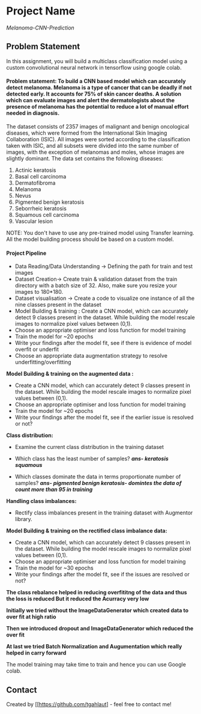 # Project Name
 *Melanoma-CNN-Prediction*


## Problem Statement
In this assignment, you will build a multiclass classification model using a custom convolutional neural network in tensorflow using google colab.


#### Problem statement: To build a CNN based model which can accurately detect melanoma. Melanoma is a type of cancer that can be deadly if not detected early. It accounts for 75% of skin cancer deaths. A solution which can evaluate images and alert the dermatologists about the presence of melanoma has the potential to reduce a lot of manual effort needed in diagnosis.


The dataset consists of 2357 images of malignant and benign oncological diseases, which were formed from the International Skin Imaging Collaboration (ISIC). All images were sorted according to the classification taken with ISIC, and all subsets were divided into the same number of images, with the exception of melanomas and moles, whose images are slightly dominant.
The data set contains the following diseases:

1. Actinic keratosis
2. Basal cell carcinoma
3. Dermatofibroma
4. Melanoma
5. Nevus
6. Pigmented benign keratosis
7. Seborrheic keratosis
8. Squamous cell carcinoma
9. Vascular lesion
 

NOTE: You don't have to use any pre-trained model using Transfer learning. All the model building process should be based on a custom model.

 

#### Project Pipeline
- Data Reading/Data Understanding → Defining the path for train and test images 
- Dataset Creation→ Create train & validation dataset from the train directory with a batch size of 32. Also, make sure you resize your images to 180*180.
- Dataset visualisation → Create a code to visualize one instance of all the nine classes present in the dataset 
- Model Building & training : 
    Create a CNN model, which can accurately detect 9 classes present in the dataset. While building the model rescale images to normalize pixel values between (0,1).
- Choose an appropriate optimiser and loss function for model training
- Train the model for ~20 epochs
- Write your findings after the model fit, see if there is evidence of model overfit or underfit
- Choose an appropriate data augmentation strategy to resolve underfitting/overfitting 

**Model Building & training on the augmented data :**
  - Create a CNN model, which can accurately detect 9 classes present in the dataset. While building the model rescale images to normalize pixel values between (0,1).
  - Choose an appropriate optimiser and loss function for model training
  - Train the model for ~20 epochs
  - Write your findings after the model fit, see if the earlier issue is resolved or not?

**Class distribution:**
  - Examine the current class distribution in the training dataset 
 - Which class has the least number of samples?
 ***ans- keratosis squamous***

- Which classes dominate the data in terms proportionate number of samples?
 ***ans- pigmented benign keratosis- domintes the data of count more than 95 in training***


**Handling class imbalances:** 
  - Rectify class imbalances present in the training dataset with Augmentor library.

**Model Building & training on the rectified class imbalance data:**
  - Create a CNN model, which can accurately detect 9 classes present in the dataset. While building the model rescale images to normalize pixel values between (0,1).
  - Choose an appropriate optimiser and loss function for model training
  - Train the model for ~30 epochs
  - Write your findings after the model fit, see if the issues are resolved or not?


  **The class rebalance helped in reducing overfititng of the data and thus the loss is reduced But it reduced the Acurracy very low**

**Initially we tried without the ImageDataGenerator which created data to over fit at high ratio**

**Then we introduced dropout and ImageDataGenerator which reduced the over fit**

**At last we tried Batch Normalization and Augumentation which really helped in carry forward**
 

 

The model training may take time to train and hence you can use Google colab.

## Contact
Created by [[https://github.com/tgahlaut] - feel free to contact me!
